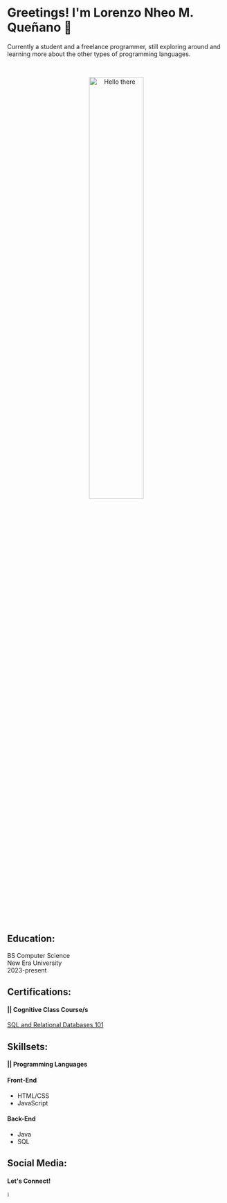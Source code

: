 <h1>Greetings! I'm Lorenzo Nheo M. Queñano 👋</h1>
<p>Currently a student and a freelance programmer, still exploring around and learning more about the other types of programming languages.</p>
<br><p align="center">
<img src="https://ds6br8f5qp1u2.cloudfront.net/blog/wp-content/uploads/2015/12/funny-cat-year2015-web-dev.gif?x99741" alt="Hello there" width="50%" height="50%">
</p>

<h2>Education:</h2>
BS Computer Science</br>
New Era University</br>
2023-present</br>

<h2>Certifications:</h2>
<h4>|| Cognitive Class Course/s</h4>
<a href="https://courses.cognitiveclass.ai/certificates/affe1f6bd68c4e1cafc87bf22bbb135f">SQL and Relational Databases 101</a></br>

<h2>Skillsets:</h2>
<h4>|| Programming Languages</h4>
<h4> Front-End </h4>
<ul>
   <li> HTML/CSS </li>
   <li> JavaScript </li>
</ul>
<h4> Back-End </h4>
<ul>
   <li> Java </li>
   <li> SQL </li>
</ul>

<h2>Social Media:</h2>
<h4>Let's Connect!</h4>
<a href="https://www.linkedin.com/in/lnmquenano/"><img src="https://play-lh.googleusercontent.com/dWGBdDzI8mxlZqXT3qBt4eWmCaWLq-OXfZYea1hu6ODmMj1cLIeQak6Gsecn4zJoflE-" width="5% height="5%"></a>
